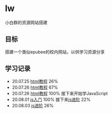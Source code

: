 # lw
小白群的资源网站搭建
## 目标
搭建一个类似epubee的校内网站，以供学习资源分享
## 学习记录
* 20.07.25  [html教程](https://www.imooc.com/learn/9)  26%
* 20.07.26  [html教程](https://www.imooc.com/learn/9)  67%
* 20.07.26  [html教程](https://www.imooc.com/learn/9)  100% 接下来开始学JavaScript
* 20.08.01  [js入门](https://www.imooc.com/learn/36)  100%  接下来[js进阶](http://www.imooc.com/learn/10) 22%
* 20.08.03  [js进阶](http://www.imooc.com/learn/10) 26%
